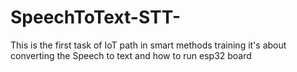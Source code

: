 # SpeechToText-STT-
This is the first task of IoT path in smart methods training it's about converting the Speech to text and how to run esp32 board
